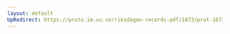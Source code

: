```yaml
---
layout: default
UpRedirect: https://pruto.im.uu.se/riksdagen-records-pdf/1873/prot-1873--ak--526/prot-1873--ak--526_001.pdf
---
```

